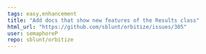 ```yaml
---
tags: easy,enhancement
title: "Add docs that show new features of the Results class"
html_url: "https://github.com/sblunt/orbitize/issues/305"
user: semaphoreP
repo: sblunt/orbitize
---
```



